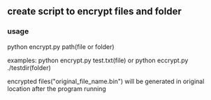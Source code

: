 ## create script to encrypt files and folder

### usage

python encrypt.py path(file or folder)

examples:
python encrypt.py test.txt(file)
or
python eccrypt.py ./testdir(folder)

encrypted files("original_file_name.bin") will be generated in original location after the program running
